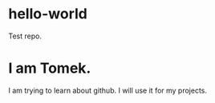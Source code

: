 # hello-world
Test repo.
# I am Tomek.
I am trying to learn about github.
I will use it for my projects.
